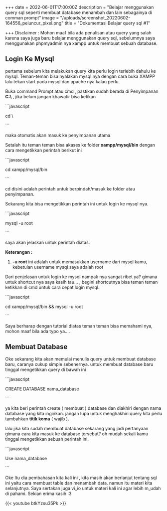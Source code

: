 +++
date = 2022-06-01T17:00:00Z
description = "Belajar menggunakan query sql seperti membuat database menambah dan lain sebagainya di comman prompt"
image = "/uploads/screenshot_20220602-164556_peluncur_pixel.png"
title = "Dokumentasi Belajar query sql  #1"

+++
Disclaimer : Mohon maaf bila ada penulisan atau query yang salah karena saya juga baru belajar menggunakan query sql, sebelumnya saya menggunakan phpmyadmin nya xampp untuk membuat sebuah database.

## Login Ke Mysql

pertama sebelum kita melakukan query kita perlu login terlebih dahulu ke mysql. Teman-teman bisa nyalakan mysql nya dengan cara buka XAMPP lalu tekan start pada mysql dan apache nya kalau perlu.

Buka command Prompt atau cmd , pastikan sudah berada di Penyimpanan **C:\\** , jika belum jangan khawatir bisa ketikan

\`\`\`javascript

cd \\

\`\`\`

maka otomatis akan masuk ke penyimpanan utama.

Setalah itu teman teman bisa akases ke folder **xampp/mysql/bin** dengan cara mengetikkan perintah berikut ini

\`\`\`javascript

cd xampp/mysql/bin

\`\`\`

cd disini adalah perintah untuk berpindah/masuk ke folder atau penyimpanan.

Sekarang kita bisa mengetikkan perintah ini untuk login ke mysql nya.

\`\`\`javascript

mysql -u root

\`\`\`

saya akan jelaskan untuk perintah diatas.

**Keterangan :**

1. **-u root** ini adalah untuk memasukkan username dari mysql kamu, kebetulan username mysql saya adalah root

Dari penjelasan untuk login ke mysql nampak nya sangat ribet ya? gimana untuk shortcut nya saya kasih tau... , begini shortcutnya bisa teman teman ketikkan di cmd untuk cara cepat login mysql.

\`\`\`javascript

cd xampp/mysql/bin && mysql -u root

\`\`\`

Saya berharap dengan tutorial diatas teman teman bisa memahami nya, mohon maaf bila ada typo ya....

## Membuat Database

Oke sekarang kita akan memulai menulis query untuk membuat database baru, caranya cukup simple sebenernya. untuk membuat database baru tinggal mengetikkan query di bawah ini

\`\`\`javascript

CREATE DATABASE nama_database

\`\`\`

ya kita beri perintah create ( membuat ) database dan diakhiri dengan nama database yang kita inginkan. jangan lupa untuk menghakhiri query kita perlu tambahkan **titik koma** ( wajib ).

lalu jika kita sudah membuat database sekarang yang jadi pertanyaan gimana cara kita masuk ke database tersebut? oh mudah sekali kamu tinggal mengetikkan sebuah perintah ini.

\`\`\`javascript

Use nama_database

\`\`\`

Oke Itu dia pembahasan kita kali ini , kita masih akan berlanjut tentang sql ini yaitu cara membuat table dan menambah data. namun itu materi kita selanjutnya. Saya sertakan juga vi_io untuk materi kali ini agar lebih m_udah di pahami. Sekian erima kasih :3

{{< youtube btkYzsu35Pk >}}